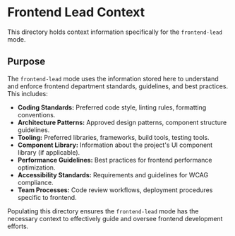 # Frontend Lead Context

This directory holds context information specifically for the `frontend-lead` mode.

## Purpose

The `frontend-lead` mode uses the information stored here to understand and enforce frontend department standards, guidelines, and best practices. This includes:

*   **Coding Standards:** Preferred code style, linting rules, formatting conventions.
*   **Architecture Patterns:** Approved design patterns, component structure guidelines.
*   **Tooling:** Preferred libraries, frameworks, build tools, testing tools.
*   **Component Library:** Information about the project's UI component library (if applicable).
*   **Performance Guidelines:** Best practices for frontend performance optimization.
*   **Accessibility Standards:** Requirements and guidelines for WCAG compliance.
*   **Team Processes:** Code review workflows, deployment procedures specific to frontend.

Populating this directory ensures the `frontend-lead` mode has the necessary context to effectively guide and oversee frontend development efforts.